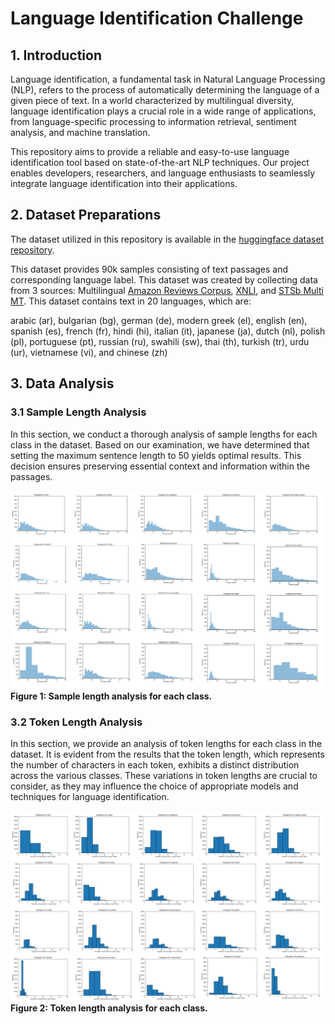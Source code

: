 # Language Identification Challenge

## 1. Introduction
Language identification, a fundamental task in Natural Language Processing (NLP), refers to the process of automatically determining the language of a given piece of text. In a world characterized by multilingual diversity, language identification plays a crucial role in a wide range of applications, from language-specific processing to information retrieval, sentiment analysis, and machine translation.

This repository aims to provide a reliable and easy-to-use language identification tool based on state-of-the-art NLP techniques. Our project enables developers, researchers, and language enthusiasts to seamlessly integrate language identification into their applications.

## 2. Dataset Preparations
The dataset utilized in this repository is available in the [huggingface dataset repository](https://huggingface.co/datasets/papluca/language-identification). 

This dataset provides 90k samples consisting of text passages and corresponding language label. This dataset was created by collecting data from 3 sources: Multilingual [Amazon Reviews Corpus](https://huggingface.co/datasets/amazon_reviews_multi), [XNLI](https://huggingface.co/datasets/xnli), and [STSb Multi MT](https://huggingface.co/datasets/stsb_multi_mt). This dataset contains text in 20 languages, which are:

arabic (ar), bulgarian (bg), german (de), modern greek (el), english (en), spanish (es), french (fr), hindi (hi), italian (it), japanese (ja), dutch (nl), polish (pl), portuguese (pt), russian (ru), swahili (sw), thai (th), turkish (tr), urdu (ur), vietnamese (vi), and chinese (zh)

## 3. Data Analysis
### 3.1 Sample Length Analysis

In this section, we conduct a thorough analysis of sample lengths for each class in the dataset. Based on our examination, we have determined that setting the maximum sentence length to 50 yields optimal results. This decision ensures preserving essential context and information within the passages.

![Sample Length](assets/plots/sample_length/sample_length.png)
<b style='text-align:center;'>Figure 1: Sample length analysis for each class. </b>

### 3.2 Token Length Analysis
In this section, we provide an analysis of token lengths for each class in the dataset. It is evident from the results that the token length, which represents the number of characters in each token, exhibits a distinct distribution across the various classes. These variations in token lengths are crucial to consider, as they may influence the choice of appropriate models and techniques for language identification. 

![Token Length](assets/plots/token_length/token_length.png)
<b style='text-align:center;'>Figure 2: Token length analysis for each class. </b>

